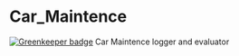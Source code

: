 # Car_Maintence

[![Greenkeeper badge](https://badges.greenkeeper.io/mduranmustafa/Car_Maintence.svg)](https://greenkeeper.io/)
Car Maintence logger and evaluator
